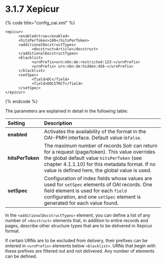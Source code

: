 # 3.1.7 Xepicur

{% code title="config\_oai.xml" %}
```markup
<epicur>
      <enabled>true</enabled>
      <hitsPerToken>100</hitsPerToken>
      <additionalDocstructTypes>
            <docstruct>Article</docstruct>
      </additionalDocstructTypes>
      <blacklist>
            <urnPrefix>urn:nbn:de:restricted:123-</urnPrefix>
            <urnPrefix> urn:nbn:de:hidden:456-</urnPrefix>
      </blacklist>
      <setSpec>
            <field>DC</field>
            <field>DOCSTRCT</field>
      </setSpec>
</epicur>
```
{% endcode %}

The parameters are explained in detail in the following table:

| **Setting**  | Description |
| :--- | :--- |
| **enabled** | Activates the availability of the format in the OAI-PMH interface. Default value is`false`. |
| **hitsPerToken**  | The maximum number of records Solr can return for a request \(page/token\). This value overrides the global default value `hitsPerToken` \(see chapter 4.1.1.10\) for this metadata format. If no value is defined here, the global value is used. |
| **setSpec**  | Configuration of index fields whose values are used for `setSpec` elements of OAI records. One field element is used for each `field` configuration, and one `setSpec` element is generated for each value found. |

In the `<additionalDocstructTypes>` element, you can define a list of any number of `<docstruct>` elements that, in addition to entire records and pages, describe other structure types that are to be delivered in Xepicur format. 

If certain URNs are to be excluded from delivery, their prefixes can be entered in `<urnPrefix>` elements below `<blacklist>`. URNs that begin with these prefixes are filtered out and not delivered. Any number of  elements can be defined.

